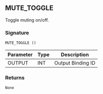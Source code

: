 ## MUTE\_TOGGLE

Toggle muting on/off.


### Signature

`MUTE_TOGGLE ()`


| Parameter | Type | Description       |
| --------- | ---- | ----------------- |
| OUTPUT    | INT  | Output Binding ID |



### Returns

`None`